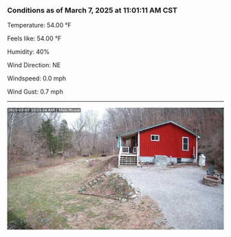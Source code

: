 ### Conditions as of March 7, 2025 at 11:01:11 AM CST 

Temperature: 54.00 &deg;F

Feels like: 54.00 &deg;F

Humidity: 40%

Wind Direction: NE

Windspeed: 0.0 mph

Wind Gust: 0.7 mph

---

<img src="./images/latest.jpeg"/>

